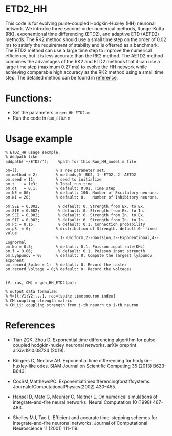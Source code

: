 ETD2_HH
======

This code is for evolving pulse-coupled Hodgkin-Huxley (HH) neuronal network. 
We introdce three second-order numerical methods, Runge-Kutta (RK), exponentional time differencing (ETD2), and adaptive ETD (AETD2) methods. 
The RK2 method should use a small time step on the order of 0.02 ms to satisfy the requirement of stability and is offerred as a banchmark.
The ETD2 method can use a large time step to improve the numerical efficiency, but it is less accurate than the RK2 method.
The AETD2 method combines the advantages of the RK2 and ETD2 methods that it can use a large time step (maximum 0.27 ms) to evolve the HH network while achieving comparable high accuracy as the RK2 method using a small time step. 
The detailed method can be found in [reference](https://github.com/KyleZhongqi/ETD2_HH#references). 

Functions:
=========

* Set the parameters in `gen_HH_ETD2.m`
* Run the code in `Run_ETD2.m`
# Usage example
```
% ETD2_HH usage eaxmple.
% Addpath like
addpath('~/ETD2/');    %path for this Run_HH_model.m file

pm=[];                % a new parameter set;
pm.method = 2;        % methods,0--RK2, 1--ETD2, 2--AETD2
pm.seed = 11;         % seed to initialize
pm.t    = 1e3;        % Total run time
pm.dt   = 0.1;        % default: 0.01. Time step 
pm.NE = 80;           % default: 100. Number of Excitatory neurons.
pm.NI = 20;           % default: 0.   Number of Inhibitory neurons.
                      
pm.SEE = 0.002;        % default: 0. Strength from Ex. to Ex.
pm.SIE = 0.002;        % default: 0. Strength from Ex. to In.
pm.SEI = 0.002;        % default: 0. Strength from In. to Ex.
pm.SII = 0.002;        % default: 0. Strength from In. to In.
pm.Pc = 0.15;          % default: 0.1. Connection probability  
pm.pS  = 0;           % distribution of Strength. default:0--fixed value
                      % 1--Uniform,2--Gaussion,3--Exponentional,4--Lognormal                         
pm.Nu = 0.3;          % default: 0.1. Poisson input rate(KHz)  
pm.f = 0.06;           % default: 0.1. Poisson input strength                      
pm.Lyapunov = 0;      % default: 0. Compute the largest lyapunov exponent
pm.record_Spike = 1;  % default: 0. Record the raster
pm.record_Voltage = 0;% default: 0. Record the voltages


[V, ras, CM] = gen_HH_ETD2(pm);

% output data formulae: 
% V=[t;V1;V2;...], ras=[spike time;neuron index]
% CM coupling strength matrix
% CM_ij: coupling strength from j-th neuorn to i-th neuron 

```

References 
============
* Tian ZQK, Zhou D. Exponential time differencing algorithm for pulse-coupled hodgkin-huxley neuronal networks. arXiv preprint arXiv:1910.08724 (2019). 

* Börgers C, Nectow AR. Exponential time differencing for hodgkin–huxley-like odes. SIAM Journal on 
Scientific Computing 35 (2013) B623–B643. 

* CoxSM,MatthewsPC. Exponentialtimedifferencingforstiffsystems. JournalofComputationalPhysics(2002) 430–455. 

* Hansel D, Mato G, Meunier C, Neltner L. On numerical simulations of integrate-and-fire neural networks. 
Neural Computation 10 (1998) 467–483. 

* Shelley MJ, Tao L. Efficient and accurate time-stepping schemes for integrate-and-fire neuronal networks. 
Journal of Computational Neuroscience 11 (2001) 111–119. 

